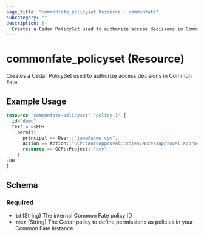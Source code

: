 ```yaml
---
page_title: "commonfate_policyset Resource - commonfate"
subcategory: ""
description: |-
  Creates a Cedar PolicySet used to authorize access decisions in Common Fate.
---
```


# commonfate_policyset (Resource)

Creates a Cedar PolicySet used to authorize access decisions in Common Fate.



## Example Usage

```terraform
resource "commonfate-policyset" "policy-1" {
  id="demo"
  text = <<EOH
    permit(
      principal == User::"jane@acme.com",
      action == Action::"GCP::AutoApproval::roles/accessapproval.approver",
      resource == GCP::Project::"dev"
    )
EOH
}
```


<!-- schema generated by tfplugindocs -->
## Schema

### Required

- `id` (String) The internal Common Fate policy ID
- `text` (String) The Cedar policy to define permissions as policies in your Common Fate instance.

